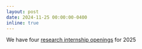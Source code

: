 ```yaml
---
layout: post
date: 2024-11-25 00:00:00-0400
inline: true
---
```


We have four [research internship openings](https://valeoai.github.io/interns/) for 2025
